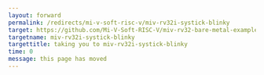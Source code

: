 ```yaml
---
layout: forward
permalink: /redirects/mi-v-soft-risc-v/miv-rv32i-systick-blinky
target: https://github.com/Mi-V-Soft-RISC-V/miv-rv32-bare-metal-examples/tree/main/driver-examples/miv-rv32-hal/miv-rv32i-systick-blinky
targetname: miv-rv32i-systick-blinky
targettitle: taking you to miv-rv32i-systick-blinky
time: 0
message: this page has moved
---
```

